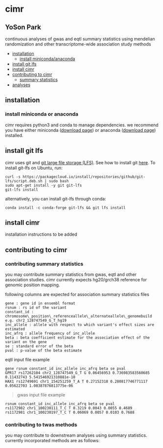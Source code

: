 
# cimr
## YoSon Park


continuous analyses of gwas and eqtl summary statistics using mendelian randomization and other transcriptome-wide association study methods

<!--ts-->
* [installation](#installation)
  * [install miniconda/anaconda](#install-miniconda-or-anaconda)
* [install git lfs](#install-git-lfs)
* [install cimr](#install-cimr)
* [contributing to cimr](#contributing-to-cimr)
  * [summary statistics](#summary-statistics)
* [analyses](#analyses)
<!--te-->

## installation

### install miniconda or anaconda
cimr requires python3 and conda to manage dependencies. we recommend you have either miniconda ([download page](https://conda.io/miniconda.html)) or anaconda ([download page](https://www.anaconda.com/download/)) installed. 

## install git lfs

cimr uses git and [git large file storage (LFS)](https://git-lfs.github.com/). See how to install git [here](https://www.atlassian.com/git/tutorials/install-git). To install git-lfs on Ubuntu, run:

```
curl -s https://packagecloud.io/install/repositories/github/git-lfs/script.deb.sh | sudo bash
sudo apt-get install -y git git-lfs
git-lfs install
```

alternatively, you can install git-lfs through conda:

```
conda install -c conda-forge git-lfs && git lfs install
```

## install cimr

installation instructions to be added


## contributing to cimr

### contributing summary statistics

you may contribute summary statistics from gwas, eqtl and other association studies. cimr currently expects hg20/grch38 reference for genomic position mapping.


following columns are expected for association summary statistics files

```
gene : gene id in ensembl format
rsnum : rs id of the variant
constant_id : chromosome\_position\_referenceallele\_alternateallele\_genomebuild
e.g. chr2_128747549_G_T_hg19
inc_allele : allele with respect to which variant's effect sizes are estimated
inc_afrq : allele frequency of inc_allele
beta : beta coefficient estimate for the association effect of the variant on the gene 
se : standard error of the beta
pval : p-value of the beta estimate
```

eqtl input file example   

```
gene rsnum constant_id inc_allele inc_afrq beta se pval  
GPR17 rs17262104 chr2_128747549_G_T G 0.06456953 0.736983583560685 0.11432743 5.541546921310881e-10  
HAX1 rs12749691 chr1_154251259_T_A T 0.27152318 0.280817746771117 0.05622703 1.08387876813775e-06  
```
> gwas input file example  

```
rsnum constant_id inc_allele inc_afrq beta se pval  
rs1172982 chr1_100230111_T_C T 0.3219 0.0043 0.0055 0.4689  
rs1172981 chr1_100230197_T_C T 0.06069 0.0057 0.0103 0.7688  
```

### contributing to twas methods

you may contribute to downstream analyses using summary statistics. currently incorporated methods are as follows:





